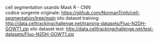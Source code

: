 cell segmentation usando Mask R - CNN <br>
codice sorgente originale: https://github.com/NormanTrinh/cell-segmentation/tree/main
sito dataset training: http://data.celltrackingchallenge.net/training-datasets/Fluo-N2DH-GOWT1.zip
sito dataset test: http://data.celltrackingchallenge.net/test-datasets/Fluo-N2DH-GOWT1.zip
